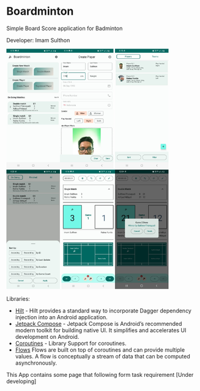 # Boardminton
Simple Board Score application for Badminton

Developer: Imam Sulthon

<img src="screenshoots/boardminton_01.jpeg" width="140"><img src="screenshoots/boardminton_02.jpeg" width="140"> 
<img src="screenshoots/boardminton_03a.jpeg" width="140"><img src="screenshoots/boardminton_03b.jpeg" width="140"> 
<img src="screenshoots/boardminton_04.jpeg" width="140"><img src="screenshoots/boardminton_05.jpeg" width="140">

Libraries:
- [Hilt](https://dagger.dev/hilt/) - Hilt provides a standard way to incorporate Dagger dependency injection into an Android application.
- [Jetpack Compose](https://developer.android.com/jetpack/compose) - Jetpack Compose is Android’s recommended modern toolkit for building native UI. It simplifies and accelerates UI development on Android.
- [Coroutines](https://github.com/Kotlin/kotlinx.coroutines) - Library Support for coroutines.
- [Flows](https://developer.android.com/kotlin/flow)
  Flows are built on top of coroutines and can provide multiple values.
  A flow is conceptually a stream of data that can be computed asynchronously.

This App contains some page that following form task requirement
[Under developing]

